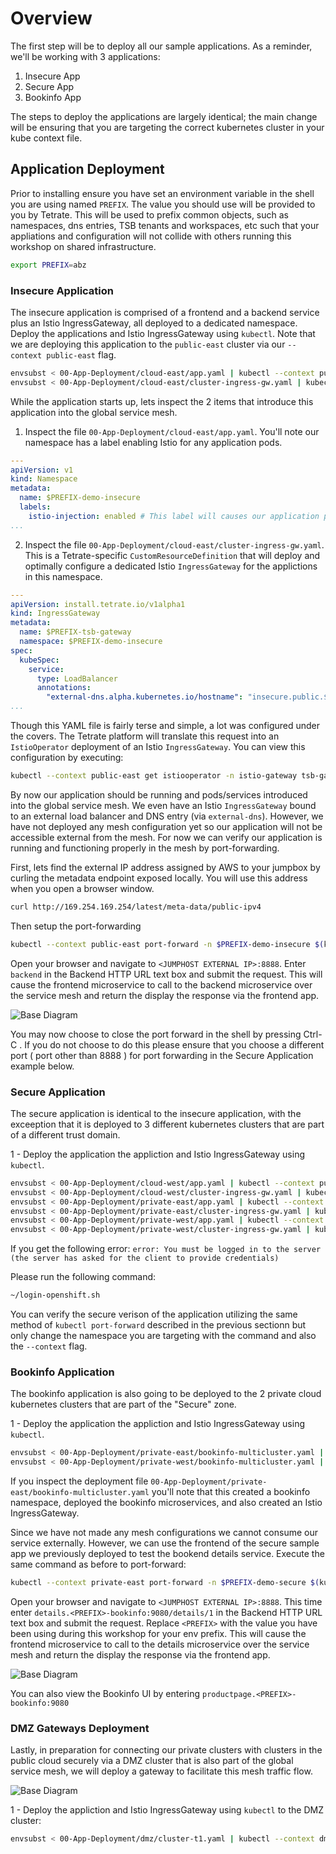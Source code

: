 # Overview
The first step will be to deploy all our sample applications. As a reminder, we'll be working with 3 applications:
1. Insecure App
2. Secure App
3. Bookinfo App

The steps to deploy the applications are largely identical; the main change will be ensuring that you are targeting the correct kubernetes cluster in your kube context file.

## Application Deployment
Prior to installing ensure you have set an environment variable in the shell you are using named `PREFIX`.  The value you should use will be provided to you by Tetrate.  This will be used to prefix common objects, such as namespaces, dns entries, TSB tenants and workspaces, etc such that your appliations and configuration will not collide with others running this workshop on shared infrastructure.

```bash
export PREFIX=abz
```

### Insecure Application
The insecure application is comprised of a frontend and a backend service plus an Istio IngressGateway, all deployed to a dedicated namespace.  Deploy the applications and Istio IngressGateway using `kubectl`.  Note that we are deploying this application to the `public-east` cluster via our `--context public-east` flag.

```bash
envsubst < 00-App-Deployment/cloud-east/app.yaml | kubectl --context public-east apply -f -
envsubst < 00-App-Deployment/cloud-east/cluster-ingress-gw.yaml | kubectl --context public-east apply -f -
```

While the application starts up, lets inspect the 2 items that introduce this application into the global service mesh.  
1. Inspect the file `00-App-Deployment/cloud-east/app.yaml`.  You'll note our namespace has a label enabling Istio for any application pods.
```yaml
---
apiVersion: v1
kind: Namespace
metadata:
  name: $PREFIX-demo-insecure  
  labels:
    istio-injection: enabled # This label will causes our application pods to receive an envoy sidecar container
...
```

2. Inspect the file `00-App-Deployment/cloud-east/cluster-ingress-gw.yaml`.  This is a Tetrate-specific `CustomResourceDefinition` that will deploy and optimally configure a dedicated Istio `IngressGateway` for the applictions in this namespace.
```yaml
---
apiVersion: install.tetrate.io/v1alpha1
kind: IngressGateway
metadata:
  name: $PREFIX-tsb-gateway
  namespace: $PREFIX-demo-insecure
spec:
  kubeSpec:
    service:
      type: LoadBalancer
      annotations:
        "external-dns.alpha.kubernetes.io/hostname": "insecure.public.$PREFIX.cloud.zwickey.net."
...
```

Though this YAML file is fairly terse and simple, a lot was configured under the covers.  The Tetrate platform will translate this request into an `IstioOperator` deployment of an Istio `IngressGateway`.  You can view this configuration by executing:
```bash
kubectl --context public-east get istiooperator -n istio-gateway tsb-gateways -o yaml
```

By now our application should be running and pods/services introduced into the global service mesh.  We even have an Istio `IngressGateway` bound to an external load balancer and DNS entry (via `external-dns`).  However, we have not deployed any mesh configuration yet so our application will not be accessible external from the mesh.  For now we can verify our application is running and functioning properly in the mesh by port-forwarding.  

First, lets find the external IP address assigned by AWS to your jumpbox by curling the metadata endpoint exposed locally.  You will use this address when you open a browser window.

```bash
curl http://169.254.169.254/latest/meta-data/public-ipv4
```

Then setup the port-forwarding
```bash
kubectl --context public-east port-forward -n $PREFIX-demo-insecure $(kubectl --context public-east get po -n $PREFIX-demo-insecure --output=jsonpath={.items..metadata.name} -l app=frontend) --address 0.0.0.0 8888:8888
```

Open your browser and navigate to `<JUMPHOST EXTERNAL IP>:8888`.  Enter `backend` in the Backend HTTP URL text box and submit the request.  This will cause the frontend microservice to call to the backend microservice over the service mesh and return the display the response via the frontend app.

![Base Diagram](../images/01-app.png)

You may now choose to close the port forward in the shell by pressing Ctrl-C . If you do not choose to do this please ensure that you choose a different port ( port other than 8888 ) for  port forwarding in the Secure Application example below.

### Secure Application
The secure application is identical to the insecure application, with the exceeption that it is deployed to 3 different kubernetes clusters that are part of a different trust domain.  

1 - Deploy the application the appliction and Istio IngressGateway using `kubectl`. 

```bash
envsubst < 00-App-Deployment/cloud-west/app.yaml | kubectl --context public-west apply -f -
envsubst < 00-App-Deployment/cloud-west/cluster-ingress-gw.yaml | kubectl --context public-west apply -f -
envsubst < 00-App-Deployment/private-east/app.yaml | kubectl --context private-east apply -f -
envsubst < 00-App-Deployment/private-east/cluster-ingress-gw.yaml | kubectl --context private-east apply -f -
envsubst < 00-App-Deployment/private-west/app.yaml | kubectl --context private-west apply -f -
envsubst < 00-App-Deployment/private-west/cluster-ingress-gw.yaml | kubectl --context private-west apply -f -
```

If you get the following error:
`error: You must be logged in to the server (the server has asked for the client to provide credentials)`

Please run the following command:
```bash
~/login-openshift.sh
```

You can verify the secure verison of the application utilizing the same method of `kubectl port-forward` described in the previous sectionn but only change the namespace you are targeting with the command and also the `--context` flag.

### Bookinfo Application
The bookinfo application is also going to be deployed to the 2 private cloud kubernetes clusters that are part of the "Secure" zone.

1 - Deploy the application the appliction and Istio IngressGateway using `kubectl`.

```bash
envsubst < 00-App-Deployment/private-east/bookinfo-multicluster.yaml | kubectl --context private-east apply -f -
envsubst < 00-App-Deployment/private-west/bookinfo-multicluster.yaml | kubectl --context private-west apply -f -
```

If you inspect the deployment file `00-App-Deployment/private-east/bookinfo-multicluster.yaml` you'll note that this created a bookinfo namespace, deployed the bookinfo microservices, and also created an Istio IngressGateway.  

Since we have not made any mesh configurations we cannot consume our service externally.  However, we can use the frontend of the secure sample app we previously deployed to test the bookend details service.  Execute the same command as before to port-forward:

```bash
kubectl --context private-east port-forward -n $PREFIX-demo-secure $(kubectl --context private-east get po -n $PREFIX-demo-secure --output=jsonpath={.items..metadata.name} -l app=frontend) --address 0.0.0.0 8888:8888
```

Open your browser and navigate to `<JUMPHOST EXTERNAL IP>:8888`.  This time enter `details.<PREFIX>-bookinfo:9080/details/1` in the Backend HTTP URL text box and submit the request.  Replace `<PREFIX>` with the value you have been using during this workshop for your env prefix.  This will cause the frontend microservice to call to the details microservice over the service mesh and return the display the response via the frontend app.

![Base Diagram](../images/01-bookinfo.png)

You can also view the Bookinfo UI by entering `productpage.<PREFIX>-bookinfo:9080` 

### DMZ Gateways Deployment
Lastly, in preparation for connecting our private clusters with clusters in the public cloud securely via a DMZ cluster that is also part of the global service mesh, we will deploy a gateway to facilitate this mesh traffic flow.  

![Base Diagram](../images/01-multi-cloud.png)

1 - Deploy the appliction and Istio IngressGateway using `kubectl` to the DMZ cluster:

```bash
envsubst < 00-App-Deployment/dmz/cluster-t1.yaml | kubectl --context dmz apply -f -
```
